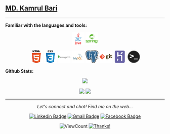 ## [MD. Kamrul Bari]()

---

**Familiar with the languages and tools:**

<p align="center">

<div align="center">
<code><img height="40" src="https://raw.githubusercontent.com/devicons/devicon/master/icons/java/java-original-wordmark.svg"></code>
<code><img height="40" src="https://raw.githubusercontent.com/devicons/devicon/master/icons/spring/spring-original-wordmark.svg"></code>
      
<code><img height="40" src="https://raw.githubusercontent.com/github/explore/80688e429a7d4ef2fca1e82350fe8e3517d3494d/topics/html/html.png"></code>
<code><img height="40" src="https://raw.githubusercontent.com/github/explore/80688e429a7d4ef2fca1e82350fe8e3517d3494d/topics/css/css.png"></code>
<code><img height="40" src="https://raw.githubusercontent.com/github/explore/80688e429a7d4ef2fca1e82350fe8e3517d3494d/topics/mongodb/mongodb.png"></code> 
<code><img height="40" src="https://raw.githubusercontent.com/github/explore/80688e429a7d4ef2fca1e82350fe8e3517d3494d/topics/mysql/mysql.png"></code>
<code><img height="40" src="https://raw.githubusercontent.com/github/explore/80688e429a7d4ef2fca1e82350fe8e3517d3494d/topics/postgresql/postgresql.png"></code> 
<code><img height="40" src="https://raw.githubusercontent.com/github/explore/80688e429a7d4ef2fca1e82350fe8e3517d3494d/topics/git/git.png"></code> 
<code><img height="40" src="https://raw.githubusercontent.com/devicons/devicon/master/icons/heroku/heroku-plain.svg"></code> 
<code><img height="40" src="https://raw.githubusercontent.com/github/explore/80688e429a7d4ef2fca1e82350fe8e3517d3494d/topics/terminal/terminal.png"></code>

</div></p>

**Github Stats:**

<div align="center">
    
<!-- ![Kamrul's GitHub stats](https://github-readme-stats.vercel.app/api?username=kamrulbari14&count_private=true&show_icons=true&theme=tokyonight)
    
[![Top Langs](https://github-readme-stats.vercel.app/api/top-langs/?username=kamrulbari14)](https://github.com/kamrulbari14/github-readme-stats) -->
 <p>
 <img src="https://github-readme-stats.vercel.app/api/top-langs?username=kamrulbari14&theme=nightowl" />
    </p>
<img src="https://github-readme-stats.vercel.app/api?username=kamrulbari14&show_icons=true&count_private=true&theme=nightowl" />

<img src="https://github-readme-streak-stats.herokuapp.com?user=kamrulbari14&theme=nightowl" />
    
</div>

---
<div align="center">
  <p align="center">
  <i>Let's connect and chat! Find me on the web...</i>
	
   [![Linkedin Badge](https://img.shields.io/badge/-Kamrul-blue?style=flat-square&logo=Linkedin&logoColor=white&link=https://www.linkedin.com/in/md-kamrul-bari/)](https://www.linkedin.com/in/md-kamrul-bari/) 
   [![Gmail Badge](https://img.shields.io/badge/-Kamrul-c14438?style=flat-square&logo=Gmail&logoColor=white&link=mailto:amdad.dev@gmail.com)](mailto:kamrul.bari.97@gmail.com)
   [![Facebook Badge](https://img.shields.io/badge/-Kamrul-036be4?style=flat-square&logo=Facebook&logoColor=white&link=https://www.facebook.com/kamrul.priyo/)](https://www.facebook.com/kamrul.priyo/)
  </p>
</div>

<div align="center">
  
![ViewCount](https://views.whatilearened.today/views/github/kamrul/kamrul.svg) [![Thanks!](https://img.shields.io/badge/Thanks%20for%20visiting-!-1EAEDB.svg)](https://www.linkedin.com/in/md-kamrul-bari/)

</div>
